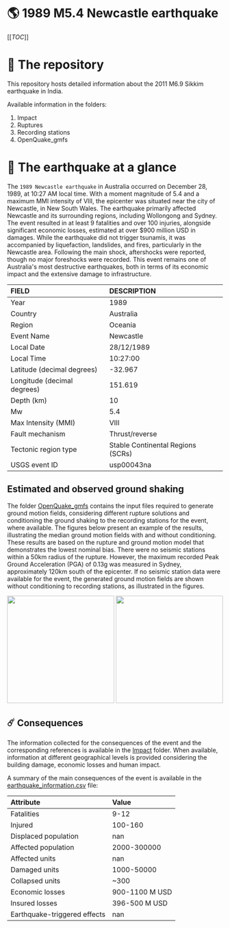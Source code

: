 # 🌎 1989 M5.4 Newcastle earthquake
[[_TOC_]]

# 📂 The repository

This repository hosts detailed information about the 2011 M6.9 Sikkim earthquake in India.

Available information in the folders:

1. Impact
2. Ruptures
3. Recording stations
4. OpenQuake_gmfs


# 🚀 The earthquake at a glance 

The `1989 Newcastle earthquake` in Australia occurred on December 28, 1989, at 10:27 AM local time. With a moment magnitude of 5.4 and a maximum MMI intensity of VIII, the epicenter was situated near the city of Newcastle, in New South Wales. The earthquake primarily affected Newcastle and its surrounding regions, including Wollongong and Sydney. The event resulted in at least 9 fatalities and over 100 injuries, alongside significant economic losses, estimated at over $900 million USD in damages. While the earthquake did not trigger tsunamis, it was accompanied by liquefaction, landslides, and fires, particularly in the Newcastle area. Following the main shock, aftershocks were reported, though no major foreshocks were recorded. This event remains one of Australia's most destructive earthquakes, both in terms of its economic impact and the extensive damage to infrastructure.

| FIELD | DESCRIPTION |
|:-------|:-------------|
| Year | 1989 |
| Country | Australia |
| Region | Oceania |
| Event Name | Newcastle |
| Local Date | 28/12/1989 |
| Local Time | 10:27:00 |
| Latitude (decimal degrees) | -32.967 |
| Longitude (decimal degrees) | 151.619 |
| Depth (km) | 10 |
| Mw | 5.4 |
| Max Intensity (MMI) | VIII |
| Fault mechanism | Thrust/reverse  |
| Tectonic region type | Stable Continental Regions (SCRs)  |
| USGS event ID | usp00043na |

## Estimated and observed ground shaking

The folder [OpenQuake_gmfs](./OpenQuake_gmfs/) contains the input files required to generate ground motion fields, considering different rupture solutions and conditioning the ground shaking to the recording stations for the event, where available. The figures below present an example of the results, illustrating the median ground motion fields with and without conditioning. These results are based on the rupture and ground motion model that demonstrates the lowest nominal bias. There were no seismic stations within a 50km radius of the rupture. However, the maximum recorded Peak Ground Acceleration (PGA) of 0.13g was measured in Sydney, approximately 120km south of the epicenter. If no seismic station data were available for the event, the generated ground motion fields are shown without conditioning to recording stations, as illustrated in the figures.

<img src="./4_OpenQuake_gmfs/median_gmf_stations_none.png" height="250">
<img src="./4_OpenQuake_gmfs/median_gmf_stations_all.png" height="250">

## ☄️ Consequences

The information collected for the consequences of the event and the corresponding references is available in the [Impact](./Impact) folder. When available, information at different geographical levels is provided considering the building damage, economic losses and human impact.

A summary of the main consequences of the event is available in the [earthquake_information.csv](./earthquake_information.csv) file:

| Attribute | Value |
|:-------|:-------------|
| Fatalities | 9-12 |
| Injured | 100-160 |
| Displaced population | nan |
| Affected population | 2000-300000 |
| Affected units | nan |
| Damaged units | 1000-50000 |
| Collapsed units | ~300 |
| Economic losses | 900-1100 M USD |
| Insured losses | 396-500 M USD |
| Earthquake-triggered effects | nan |